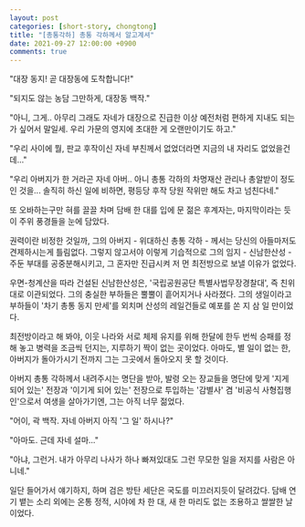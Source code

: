 ```yaml
---
layout: post
categories: [short-story, chongtong]
title: "[총통각하] 총통 각하께서 알고계셔"
date: 2021-09-27 12:00:00 +0900
comments: true
---
```


"대장 동지! 곧 대장동에 도착합니다!"

"되지도 않는 농담 그만하게, 대장동 백작."

"아니, 그게.. 아무리 그래도 자네가 대장으로 진급한 이상 예전처럼 편하게 지내도 되는가 싶어서 말일세. 우리 가문의 영지에 초대한 게 오랜만이기도 하고."

"우리 사이에 뭘, 판교 후작이신 자네 부친께서 없었더라면 지금의 내 자리도 없었을건데..."

"우리 아버지가 한 거라곤 자네 아버.. 아니 총통 각하의 차명재산 관리나 총알받이 정도인 것을... 솔직히 하신 일에 비하면, 평등당 후작 당원 작위만 해도 차고 넘친다네."

또 오바하는구만 혀를 끌끌 차며 담배 한 대를 입에 문 젊은 후계자는, 마지막이라는 듯이 주위 풍경들을 눈에 담았다.

권력이란 비정한 것일까, 그의 아버지 - 위대하신 총통 각하 - 께서는 당신의 아들마저도 견제하시는게 틀림없다. 그렇지 않고서야 이렇게 기습적으로 그의 임지 - 신남한산성 - 주둔 부대를 공중분해시키고, 그 혼자만 진급시켜 저 먼 최전방으로 보낼 이유가 없었다.

우면-청계산을 따라 건설된 신남한산성은, '국립공원공단 특별사법무장경찰대', 즉 친위대로 이관되었다. 그의 충실한 부하들은 뿔뿔이 흩어지거나 사라졌다. 그의 생일이라고 부하들이 '차기 총통 동지 만세'를 외치며 산성의 레일건들로 예포를 쏜 지 삼 일 만이었다.

최전방이라고 해 봐야, 이웃 나라와 서로 체제 유지를 위해 한달에 한두 번씩 승패를 정해 놓고 병력을 조금씩 던지는, 지루하기 짝이 없는 곳이었다. 아마도, 별 일이 없는 한, 아버지가 돌아가시기 전까지 그는 그곳에서 돌아오지 못 할 것이다.

아버지 총통 각하께서 내려주시는 명단을 받아, 발령 오는 장교들을 명단에 맞게 '지게 되어 있는' 전장과 '이기게 되어 있는' 전장으로 투입하는 '감별사' 겸 '비공식 사형집행인'으로서 여생을 살아가기엔, 그는 아직 너무 젊었다.

"어이, 곽 백작. 자네 아버지 아직 '그 일' 하시나?"

"아마도. 근데 자네 설마..."

"아냐, 그런거. 내가 아무리 나사가 하나 빠져있대도 그런 무모한 일을 저지를 사람은 아니네."

일단 들어가서 얘기하지, 하며 검은 방탄 세단은 국도를 미끄러지듯이 달려갔다. 담배 연기 뱉는 소리 외에는 온통 정적, 시야에 차 한 대, 새 한 마리도 없는 조용하고 쌀쌀한 날이었다.
